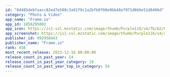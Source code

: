 ```yaml
---
id: "8d485debfaacc82ed7e508c3a91f9c1a2bfb0f08e9bb48e7971d666e51d6406d"
category: "Photo & Video"
app_name: "Frame.io"
app_id: 1056295002
app_icon: https://is1-ssl.mzstatic.com/image/thumb/Purple116/v4/fb/b2/09/fbb209ec-4255-e39c-5f34-3dff1ee378e4/AppIcon-1x_U007epad-0-85-220.png/1024x1024bb.png
app_screenshot: https://is1-ssl.mzstatic.com/image/thumb/Purple116/v4/ae/c6/45/aec6456e-e6df-2de0-161e-994a891308ab/de078644-fce8-4eb8-8692-d8fbd34f641b_App_Store_1__U00281284_x_2778_U0029.png/1284x2778bb.png
publisher_id: 992958443
publisher_name: "Frame.io"
rank: 456
most_recent_release: 2023-12-18 00:00:00
release_count_in_past_year: 14
release_count_in_past_year_category: 19
release_count_in_past_year_top_in_category: 54
---
```

